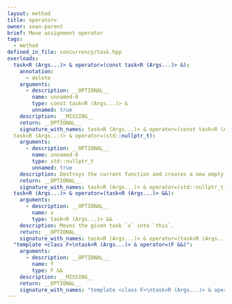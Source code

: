 ```yaml
---
layout: method
title: operator=
owner: sean-parent
brief: Move assignment operator
tags:
  - method
defined_in_file: concurrency/task.hpp
overloads:
  task<R (Args...)> & operator=(const task<R (Args...)> &):
    annotation:
      - delete
    arguments:
      - description: __OPTIONAL__
        name: unnamed-0
        type: const task<R (Args...)> &
        unnamed: true
    description: __MISSING__
    return: __OPTIONAL__
    signature_with_names: task<R (Args...)> & operator=(const task<R (Args...)> &)
  task<R (Args...)> & operator=(std::nullptr_t):
    arguments:
      - description: __OPTIONAL__
        name: unnamed-0
        type: std::nullptr_t
        unnamed: true
    description: Destroys the current function and creates a new empty one.
    return: __OPTIONAL__
    signature_with_names: task<R (Args...)> & operator=(std::nullptr_t)
  task<R (Args...)> & operator=(task<R (Args...)> &&):
    arguments:
      - description: __OPTIONAL__
        name: x
        type: task<R (Args...)> &&
    description: Moves the given task `x` into `this`.
    return: __OPTIONAL__
    signature_with_names: task<R (Args...)> & operator=(task<R (Args...)> && x)
  "template <class F>\ntask<R (Args...)> & operator=(F &&)":
    arguments:
      - description: __OPTIONAL__
        name: f
        type: F &&
    description: __MISSING__
    return: __OPTIONAL__
    signature_with_names: "template <class F>\ntask<R (Args...)> & operator=(F && f)"
---
```

